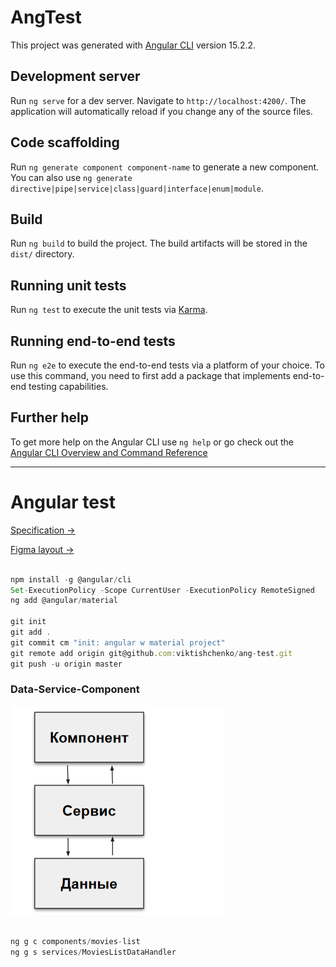 # AngTest

This project was generated with [Angular CLI](https://github.com/angular/angular-cli) version 15.2.2.

## Development server

Run `ng serve` for a dev server. Navigate to `http://localhost:4200/`. The application will automatically reload if you change any of the source files.

## Code scaffolding

Run `ng generate component component-name` to generate a new component. You can also use `ng generate directive|pipe|service|class|guard|interface|enum|module`.

## Build

Run `ng build` to build the project. The build artifacts will be stored in the `dist/` directory.

## Running unit tests

Run `ng test` to execute the unit tests via [Karma](https://karma-runner.github.io).

## Running end-to-end tests

Run `ng e2e` to execute the end-to-end tests via a platform of your choice. To use this command, you need to first add a package that implements end-to-end testing capabilities.

## Further help

To get more help on the Angular CLI use `ng help` or go check out the [Angular CLI Overview and Command Reference](https://angular.io/cli)

---

# Angular test

[Specification →](https://docs.google.com/document/d/1RPpCYTWiJoYS93d_qOfFtfV1-yv8WkplVNfIZCHluD4/edit?usp=sharing)

[Figma layout →](https://www.figma.com/file/IqrgwLaucFSeCDDrHOKPq5/ang-test?node-id=0%3A1&t=7PS41M4kY65YyDYs-1)

```javascript

npm install -g @angular/cli
Set-ExecutionPolicy -Scope CurrentUser -ExecutionPolicy RemoteSigned
ng add @angular/material

git init
git add .
git commit cm "init: angular w material project"
git remote add origin git@github.com:viktishchenko/ang-test.git
git push -u origin master

```

### Data-Service-Component

![data-service-component](src/assets/readmeAssets/data-service-component.png)

```javascript

ng g c components/movies-list
ng g s services/MoviesListDataHandler

```
